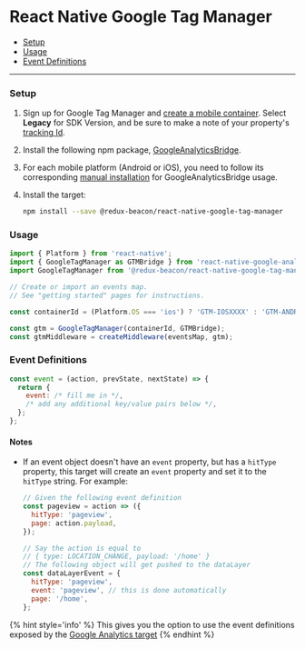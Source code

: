 # React Native Google Tag Manager

* [Setup](#setup)
* [Usage](#usage)
* [Event Definitions](#event-definitions)

----

### Setup

1. Sign up for Google Tag Manager and
   [create a mobile container](https://support.google.com/tagmanager/answer/6103696?hl=en#MobileContainers). Select
   **Legacy** for SDK Version, and be sure to make a note of your property's
   [tracking Id](https://support.google.com/analytics/answer/1008080).

2. Install the following npm package,
   [GoogleAnalyticsBridge](https://www.npmjs.com/package/react-native-google-analytics-bridge).

3. For each mobile platform (Android or iOS), you need to follow
   its corresponding [manual installation](https://github.com/idehub/react-native-google-analytics-bridge/wiki/Manual-installation)
   for GoogleAnalyticsBridge usage.

4. Install the target:

   ```bash
   npm install --save @redux-beacon/react-native-google-tag-manager
   ```

### Usage

   ```js
   import { Platform } from 'react-native';
   import { GoogleTagManager as GTMBridge } from 'react-native-google-analytics-bridge';
   import GoogleTagManager from '@redux-beacon/react-native-google-tag-manager';

   // Create or import an events map.
   // See "getting started" pages for instructions.

   const containerId = (Platform.OS === 'ios') ? 'GTM-IOSXXXX' : 'GTM-ANDROID';

   const gtm = GoogleTagManager(containerId, GTMBridge);
   const gtmMiddleware = createMiddleware(eventsMap, gtm);
   ```

### Event Definitions

```js
const event = (action, prevState, nextState) => {
  return {
    event: /* fill me in */,
    /* add any additional key/value pairs below */,
  };
};
```
#### Notes

* If an event object doesn't have an `event` property, but
  has a `hitType` property, this target will create an `event`
  property and set it to the `hitType` string. For example:

  ```js
  // Given the following event definition
  const pageview = action => ({
    hitType: 'pageview',
    page: action.payload,
  });

  // Say the action is equal to
  // { type: LOCATION_CHANGE, payload: '/home' }
  // The following object will get pushed to the dataLayer
  const dataLayerEvent = {
    hitType: 'pageview',
    event: 'pageview', // this is done automatically
    page: '/home',
  };
  ```

{% hint style='info' %}
This gives you the option to use the event definitions
exposed by the [Google Analytics target](./google-analytics.md#event-definitions)
{% endhint %}
